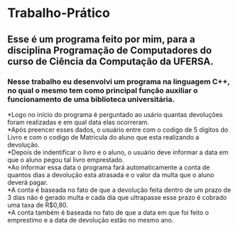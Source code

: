 # Trabalho-Prático
## Esse é um programa feito por mim, para a disciplina Programação de Computadores do curso de Ciência da Computação da UFERSA.

### Nesse trabalho eu desenvolvi um programa na linguagem C++, no qual o mesmo tem como principal função auxiliar o funcionamento de uma biblioteca universitária.

*Logo no início do programa é perguntado ao usário quantas devoluções foram realizadas e em qual data elas ocorreram. <br/>
*Após preencer esses dados, o usuário entre com o codigo de 5 digitos do Livro e com o codigo de Matricula do aluno que esta realizando a devolução.<br/>
*Depois de indentificar o livro e o aluno, o usuário deve informar a data em que o aluno pegou tal livro emprestado.<br/>
*Ao informar essa data o programa fará automaticamente a conta de quantos dias a devolução esta atrasada e o valor da multa que o aluno deverá pagar.<br/>
*A conta é baseada no fato de que a devolução feita dentro de um prazo de 3 dias não é gerado multa e cada dia que ultrapasse esse prazo é cobrado uma taxa de R$0,80.<br/>
*A conta também é baseada no fato de que a data em que foi feito o emprestimo e a data de devolução estão no mesmo ano.
